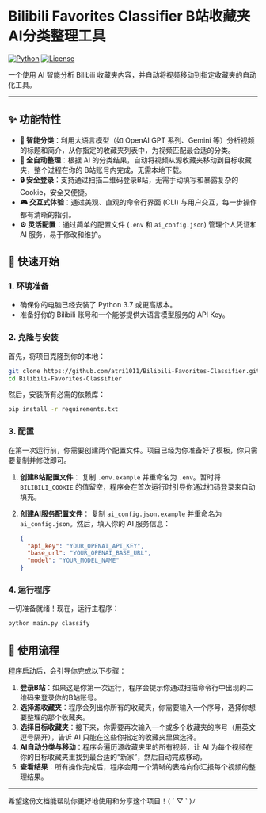 # Bilibili Favorites Classifier  B站收藏夹AI分类整理工具

[![Python](https://img.shields.io/badge/Python-3.7+-blue.svg)](https://www.python.org/)
[![License](https://img.shields.io/badge/License-MIT-green.svg)](LICENSE)

一个使用 AI 智能分析 Bilibili 收藏夹内容，并自动将视频移动到指定收藏夹的自动化工具。

---

## ✨ 功能特性

- **🤖 智能分类**：利用大语言模型（如 OpenAI GPT 系列、Gemini 等）分析视频的标题和简介，从你指定的收藏夹列表中，为视频匹配最合适的分类。
- **📂 全自动整理**：根据 AI 的分类结果，自动将视频从源收藏夹移动到目标收藏夹，整个过程在你的 B站账号内完成，无需本地下载。
- **🔒 安全登录**：支持通过扫描二维码登录B站，无需手动填写和暴露复杂的 Cookie，安全又便捷。
- **🎮 交互式体验**：通过美观、直观的命令行界面 (CLI) 与用户交互，每一步操作都有清晰的指引。
- **⚙️ 灵活配置**：通过简单的配置文件 (`.env` 和 `ai_config.json`) 管理个人凭证和 AI 服务，易于修改和维护。

## 🚀 快速开始

### 1. 环境准备

- 确保你的电脑已经安装了 Python 3.7 或更高版本。
- 准备好你的 Bilibili 账号和一个能够提供大语言模型服务的 API Key。

### 2. 克隆与安装

首先，将项目克隆到你的本地：
```bash
git clone https://github.com/atri1011/Bilibili-Favorites-Classifier.git
cd Bilibili-Favorites-Classifier
```

然后，安装所有必需的依赖库：
```bash
pip install -r requirements.txt
```

### 3. 配置

在第一次运行前，你需要创建两个配置文件。项目已经为你准备好了模板，你只需要复制并修改即可。

1.  **创建B站配置文件**：
    复制 `.env.example` 并重命名为 `.env`。暂时将 `BILIBILI_COOKIE` 的值留空，程序会在首次运行时引导你通过扫码登录来自动填充。

2.  **创建AI服务配置文件**：
    复制 `ai_config.json.example` 并重命名为 `ai_config.json`。然后，填入你的 AI 服务信息：
    ```json
    {
      "api_key": "YOUR_OPENAI_API_KEY",
      "base_url": "YOUR_OPENAI_BASE_URL",
      "model": "YOUR_MODEL_NAME"
    }
    ```

### 4. 运行程序

一切准备就绪！现在，运行主程序：
```bash
python main.py classify
```

## 📖 使用流程

程序启动后，会引导你完成以下步骤：

1.  **登录B站**：如果这是你第一次运行，程序会提示你通过扫描命令行中出现的二维码来登录你的B站账号。
2.  **选择源收藏夹**：程序会列出你所有的收藏夹，你需要输入一个序号，选择你想要整理的那个收藏夹。
3.  **选择目标收藏夹**：接下来，你需要再次输入一个或多个收藏夹的序号（用英文逗号隔开），告诉 AI 只能在这些你指定的收藏夹里做选择。
4.  **AI自动分类与移动**：程序会遍历源收藏夹里的所有视频，让 AI 为每个视频在你的目标收藏夹里找到最合适的“新家”，然后自动完成移动。
5.  **查看结果**：所有操作完成后，程序会用一个清晰的表格向你汇报每个视频的整理结果。

---

希望这份文档能帮助你更好地使用和分享这个项目！( ´ ▽ ` )ﾉ